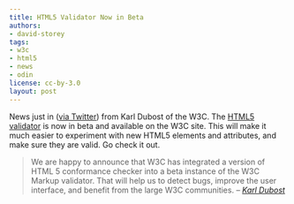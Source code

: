 ```yaml
---
title: HTML5 Validator Now in Beta
authors:
- david-storey
tags:
- w3c
- html5
- news
- odin
license: cc-by-3.0
layout: post
---
```


<p>News just in (<a href="http://twitter.com/karlw3c/statuses/899215102">via Twitter</a>) from Karl Dubost of the W3C.  The <a href="http://qa-dev.w3.org/wmvs/HEAD/">HTML5 validator</a> is now in beta and available on the W3C site.  This will make it much easier to experiment with new HTML5 elements and attributes, and make sure they are valid.  Go check it out.</p>

<blockquote><p>We are happy to announce that W3C has integrated a version of HTML 5 conformance checker into a beta instance of the W3C Markup validator. That will help us to detect bugs, improve the user interface, and benefit from the large W3C communities. <cite>– <a href="http://www.w3.org/QA/2008/08/html5-validator-beta">Karl Dubost</a></cite></p></blockquote>
